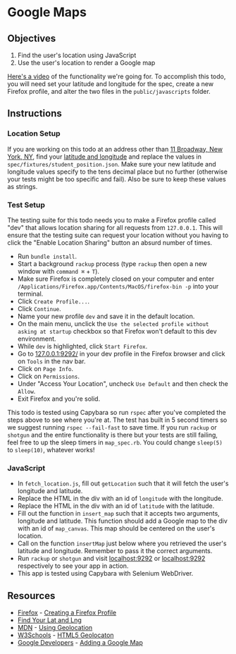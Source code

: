 

# Google Maps

## Objectives

1. Find the user's location using JavaScript
2. Use the user's location to render a Google map

[Here's a video](https://s3-us-west-2.amazonaws.com/readme-photos/google_map_todo.mov) of the functionality we're going for. To accomplish this todo, you will need set your latitude and longitude for the spec, create a new Firefox profile, and alter the two files in the `public/javascripts` folder. 

## Instructions

### Location Setup

If you are working on this todo at an address other than [11 Broadway, New York, NY](https://goo.gl/maps/c5T2z), find your [latitude and longitude](http://mygeoposition.com/) and replace the values in `spec/fixtures/student_position.json`. Make sure your new latitude and longitude values specify to the tens decimal place but no further (otherwise your tests might be too specific and fail). Also be sure to keep these values as strings.

### Test Setup

The testing suite for this todo needs you to make a Firefox profile called "dev" that allows location sharing for all requests from `127.0.0.1`. This will ensure that the testing suite can request your location without you having to click the "Enable Location Sharing" button an absurd number of times.

* Run `bundle install`.
* Start a background `rackup` process (type `rackup` then open a new window with `command ⌘` + `T`).
* Make sure Firefox is completely closed on your computer and enter `/Applications/Firefox.app/Contents/MacOS/firefox-bin -p` into your terminal.
* Click `Create Profile...`.
* Click `Continue`.
* Name your new profile `dev` and save it in the default location.
* On the main menu, unclick the `Use the selected profile without asking at startup` checkbox so that Firefox won't default to this dev environment.
* While `dev` is highlighted, click `Start Firefox`.
* Go to [127.0.0.1:9292/](http://127.0.0.1:9292/) in your dev profile in the Firefox browser and click on `Tools` in the nav bar.
* Click on `Page Info`.
* Click on `Permissions`.
* Under "Access Your Location", uncheck `Use Default` and then check the `Allow`.
* Exit Firefox and you're solid.

This todo is tested using Capybara so run `rspec` after you've completed the steps above to see where you're at. The test has built in 5 second timers so we suggest running `rspec --fail-fast` to save time. If you run `rackup` or `shotgun` and the entire functionality is there but your tests are still failing, feel free to up the sleep timers in `map_spec.rb`. You could change `sleep(5)` to `sleep(10)`, whatever works!

### JavaScript

* In `fetch_location.js`, fill out `getLocation` such that it will fetch the user's longitude and latitude.
* Replace the HTML in the div with an id of `longitude` with the longitude.
* Replace the HTML in the div with an id of `latitude` with the latitude.
* Fill out the function in `insert_map` such that it accepts two arguments, longitude and latitude. This function should add a Google map to the div with an id of `map_canvas`. This map should be centered on the user's location.
* Call on the function `insertMap` just below where you retrieved the user's latitude and longitude. Remember to pass it the correct arguments.
* Run `rackup` or `shotgun` and visit [localhost:9292](http://localhost:9292/) or [localhost:9292](http://localhost:9393/) respectively to see your app in action.
* This app is tested using Capybara with Selenium WebDriver.

## Resources

* [Firefox](https://support.mozilla.org/) - [Creating a Firefox Profile](https://support.mozilla.org/en-US/kb/profile-manager-create-and-remove-firefox-profiles)
* [Find Your Lat and Lng](http://mygeoposition.com/)
* [MDN](https://developer.mozilla.org/) - [Using Geolocation](https://developer.mozilla.org/en-US/docs/Web/API/Geolocation/Using_geolocation)
* [W3Schools](http://www.w3schools.com) - [HTML5 Geolocaton](http://www.w3schools.com/html/html5_geolocation.asp)
* [Google Developers](https://developers.google.com/) - [Adding a Google Map](https://developers.google.com/maps/tutorials/fundamentals/adding-a-google-map)

